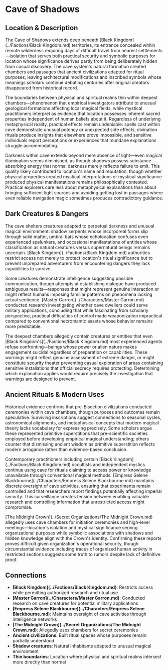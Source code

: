 <!-- Expanded by AI: 2025-10-13 -->

# Cave of Shadows

## Location & Description

The Cave of Shadows extends deep beneath [Black Kingdom](../Factions/Black Kingdom.md) territories, its entrance concealed within remote wilderness requiring days of difficult travel from nearest settlements—isolation that serves both practical security and symbolic purposes for location whose significance derives partly from being deliberately hidden from casual discovery. The cave system's natural formation created chambers and passages that ancient civilizations adapted for ritual purposes, leaving architectural modifications and inscribed symbols whose meanings scholars continue debating centuries after original creators disappeared from historical record.

The boundaries between physical and spiritual realms thin within deepest chambers—phenomenon that empirical investigators attribute to unusual geological formations affecting local magical fields, while mystical practitioners interpret as evidence that location possesses inherent sacred properties independent of human beliefs about it. Regardless of underlying metaphysical reality, practical effects remain undeniable: spells cast within cave demonstrate unusual potency or unexpected side effects, divination rituals produce insights that elsewhere prove impossible, and sensitive individuals report perceptions or experiences that mundane explanations struggle accommodating.

Darkness within cave extends beyond mere absence of light—even magical illumination seems diminished, as though shadows possess substance absorbing energy that normal darkness merely reflects failure to emit. This quality likely contributed to location's name and reputation, though whether physical properties created mystical interpretations or mystical significance produced physical manifestations remains philosophically contested. Practical explorers care less about metaphysical explanations than about bringing sufficient light sources and avoiding getting lost in passages where even reliable navigation magic sometimes produces contradictory guidance.

## Dark Creatures & Dangers

The cave shelters creatures adapted to perpetual darkness and unusual magical environment: shadow serpents whose incorporeal forms slip through solid matter, umbral bats whose echolocation confuses even experienced spelunkers, and occasional manifestations of entities whose classification as natural creatures versus supernatural beings remains uncertain. [Black Kingdom](../Factions/Black Kingdom.md) authorities restrict access not merely to protect location's ritual significance but to prevent unprepared adventurers from encountering dangers they lack capabilities to survive.

Some creatures demonstrate intelligence suggesting possible communication, though attempts at establishing dialogue have produced ambiguous results—responses that might represent genuine interaction or might reflect humans imposing familiar patterns on phenomena lacking actual sentience. [Master Garron](../Characters/Master Garron.md) conducted research investigating whether cave dwellers could serve military applications, concluding that while fascinating from scholarly perspective, practical difficulties of control made weaponization impractical compared to conventional necromantic assets whose behavior remains more predictable.

The deepest chambers allegedly contain creatures or entities that even [Black Kingdom's](../Factions/Black Kingdom.md) most experienced agents refuse confronting—beings whose power or alien nature makes engagement suicidal regardless of preparation or capabilities. These warnings might reflect genuine assessment of extreme danger, or might constitute security theater preventing casual exploration of areas containing sensitive installations that official secrecy requires protecting. Determining which explanation applies would require precisely the investigation that warnings are designed to prevent.

## Ancient Rituals & Modern Uses

Historical evidence confirms that pre-Bisection civilizations conducted ceremonies within cave chambers, though purposes and outcomes remain speculative. Surviving inscriptions suggest connections to seasonal cycles, astronomical alignments, and metaphysical concepts that modern magical theory lacks vocabulary for expressing precisely. Some scholars argue these represented primitive superstitions that pre-scientific societies employed before developing empirical magical understanding; others counter that dismissing ancient wisdom as primitive superstition reflects modern arrogance rather than evidence-based conclusion.

Contemporary practitioners including certain [Black Kingdom](../Factions/Black Kingdom.md) occultists and independent mystics continue using cave for rituals claiming to access power or knowledge unavailable through conventional magical methods. [Empress Selene Blackbourne](../Characters/Empress Selene Blackbourne.md) maintains discrete oversight of cave activities, ensuring that experiments remain controlled and that researchers report findings potentially affecting imperial security. This surveillance creates tension between enabling valuable research and controlling information that unrestricted access might compromise.

[The Midnight Crown](../Secret Organizations/The Midnight Crown.md) allegedly uses cave chambers for initiation ceremonies and high-level meetings—location's isolation and mystical significance serving organizational purposes while symbolic associations with shadows and hidden knowledge align with the Crown's identity. Confirming these reports proves difficult given organization's operational security, though circumstantial evidence including traces of organized human activity in restricted sections suggests some truth to rumors despite lack of definitive proof.

## Connections

- **[Black Kingdom](../Factions/Black Kingdom.md)**: Restricts access while permitting authorized research and ritual use
- **[Master Garron](../Characters/Master Garron.md)**: Conducted research on cave creatures for potential military applications
- **[Empress Selene Blackbourne](../Characters/Empress Selene Blackbourne.md)**: Maintains oversight of cave activities through intelligence networks
- **[The Midnight Crown](../Secret Organizations/The Midnight Crown.md)**: Allegedly uses chambers for secret ceremonies
- **Ancient civilizations**: Built ritual spaces whose purposes remain partially understood
- **Shadow creatures**: Natural inhabitants adapted to unusual magical environment
- **Thin boundaries**: Location where physical and spiritual realms intersect more directly than normal
